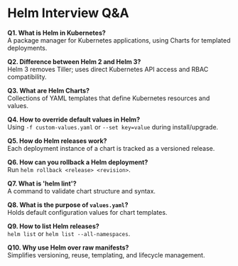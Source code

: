 # Helm Interview Q&A

**Q1. What is Helm in Kubernetes?**  
A package manager for Kubernetes applications, using Charts for templated deployments.

**Q2. Difference between Helm 2 and Helm 3?**  
Helm 3 removes Tiller; uses direct Kubernetes API access and RBAC compatibility.

**Q3. What are Helm Charts?**  
Collections of YAML templates that define Kubernetes resources and values.

**Q4. How to override default values in Helm?**  
Using `-f custom-values.yaml` or `--set key=value` during install/upgrade.

**Q5. How do Helm releases work?**  
Each deployment instance of a chart is tracked as a versioned release.

**Q6. How can you rollback a Helm deployment?**  
Run `helm rollback <release> <revision>`.

**Q7. What is 'helm lint'?**  
A command to validate chart structure and syntax.

**Q8. What is the purpose of `values.yaml`?**  
Holds default configuration values for chart templates.

**Q9. How to list Helm releases?**  
`helm list` or `helm list --all-namespaces`.

**Q10. Why use Helm over raw manifests?**  
Simplifies versioning, reuse, templating, and lifecycle management.
